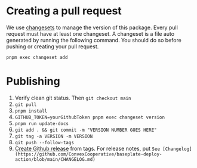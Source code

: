 # Creating a pull request

We use [changesets](https://github.com/changesets/changesets) to manage the version of this package. Every pull request must have at least one changeset. A changeset is a file auto generated by running the following command. You should do so before pushing or creating your pull request.

```sh
pnpm exec changeset add
```

# Publishing

1. Verify clean git status. Then `git checkout main`
2. `git pull`
3. `pnpm install`
4. `GITHUB_TOKEN=yourGithubToken pnpm exec changeset version`
5. `pnpm run update-docs`
6. `git add . && git commit -m "VERSION NUMBER GOES HERE"`
7. `git tag -a VERSION -m VERSION`
8. `git push --follow-tags`
9. [Create Github release](https://github.com/ConvexCooperative/baseplate-deploy-action/releases/new) from tags. For release notes, put `See [Changelog](https://github.com/ConvexCooperative/baseplate-deploy-action/blob/main/CHANGELOG.md)`
